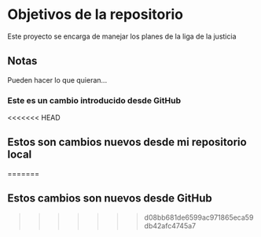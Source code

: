 # Objetivos de la repositorio

Este proyecto se encarga de manejar los planes de la liga de la justicia


## Notas
Pueden hacer lo que quieran...

### Este es un cambio introducido desde GitHub

<<<<<<< HEAD
## Estos son cambios nuevos desde mi repositorio local
=======
## Estos cambios son nuevos desde GitHub


>>>>>>> d08bb681de6599ac971865eca59db42afc4745a7
